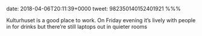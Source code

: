 date: 2018-04-06T20:11:39+0000
tweet: 982350140152401921
%%%

Kulturhuset is a good place to work. On Friday evening it’s lively with people in for drinks but there’re still laptops out in quieter rooms
